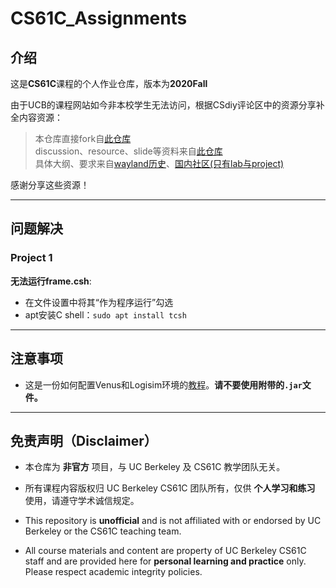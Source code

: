 # CS61C_Assignments


## 介绍

这是**CS61C**课程的个人作业仓库，版本为**2020Fall**  

由于UCB的课程网站如今非本校学生无法访问，根据CSdiy评论区中的资源分享补全内容资源：  
> 本仓库直接fork自[此仓库](https://github.com/InsideEmpire/CS61C-Assignment)  
> discussion、resource、slide等资料来自[此仓库](https://github.com/Ch-EnShen/cs61c-all-materials)  
> 具体大纲、要求来自[wayland历史](https://web.archive.org/web/20240423100311/https://inst.eecs.berkeley.edu/~cs61c/fa20/#by-week)、[国内社区(只有lab与project)](https://www.learncs.site/docs/curriculum-resource/cs61c/syllabus)  

感谢分享这些资源！  

***

## 问题解决

### Project 1

**无法运行frame.csh**:  
+ 在文件设置中将其“作为程序运行”勾选  
+ apt安装C shell：`sudo apt install tcsh`  

***

## 注意事项
- 这是一份如何配置Venus和Logisim环境的[教程](resources/tools/tutorial.md)。**请不要使用附带的`.jar`文件。**

***

## 免责声明（Disclaimer）
- 本仓库为 **非官方** 项目，与 UC Berkeley 及 CS61C 教学团队无关。
- 所有课程内容版权归 UC Berkeley CS61C 团队所有，仅供 **个人学习和练习** 使用，请遵守学术诚信规定。  

- This repository is **unofficial** and is not affiliated with or endorsed by UC Berkeley or the CS61C teaching team.
- All course materials and content are property of UC Berkeley CS61C staff and are provided here for **personal learning and practice** only. Please respect academic integrity policies.  